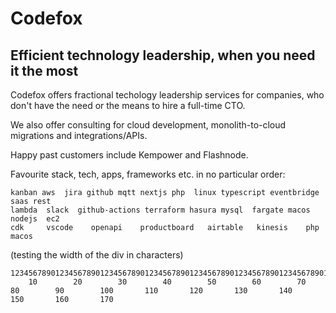 # Codefox
## Efficient technology leadership, when you need it the most
Codefox offers fractional techology leadership services for companies, who don't have the need or the means to hire a full-time CTO.

We also offer consulting for cloud development, monolith-to-cloud migrations and integrations/APIs.

Happy past customers include Kempower and Flashnode.

Favourite stack, tech, apps, frameworks etc. in no particular order:

```
kanban aws  jira github mqtt nextjs php  linux typescript eventbridge saas rest
lambda  slack  github-actions terraform hasura mysql  fargate macos nodejs  ec2
cdk     vscode    openapi    productboard   airtable   kinesis    php     macos
```

(testing the width of the div in characters)
```
12345678901234567890123456789012345678901234567890123456789012345678901234567890123456789012345678901234567890123456789012345678901234567890123456789012345678901234567890
    10        20        30        40        50        60        70        80        90        100       110       120       130       140       150       160       170
```
